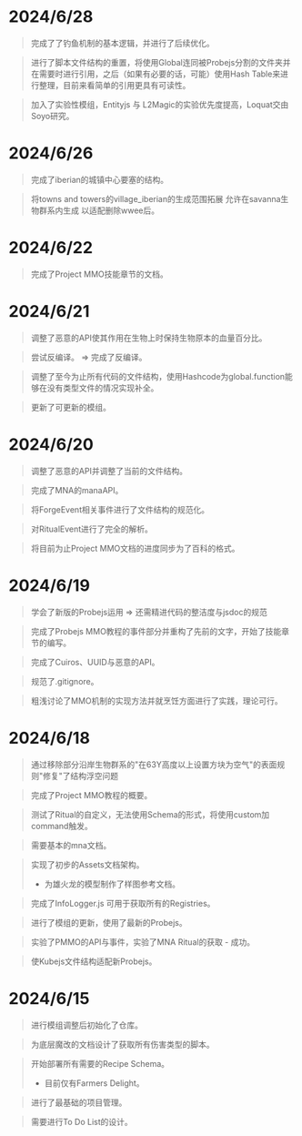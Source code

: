 # 2024/6/28
> 完成了了钓鱼机制的基本逻辑，并进行了后续优化。

> 进行了脚本文件结构的重置，将使用Global连同被Probejs分割的文件夹并在需要时进行引用，之后（如果有必要的话，可能）使用Hash Table来进行整理，目前来看简单的引用更具有可读性。

> 加入了实验性模组，Entityjs 与 L2Magic的实验优先度提高，Loquat交由Soyo研究。 

# 2024/6/26
> 完成了iberian的城镇中心要塞的结构。

> 将towns and towers的village_iberian的生成范围拓展 允许在savanna生物群系内生成 以适配删除wwee后。

# 2024/6/22
> 完成了Project MMO技能章节的文档。

# 2024/6/21
> 调整了恶意的API使其作用在生物上时保持生物原本的血量百分比。

> 尝试反编译。 => 完成了反编译。

> 调整了至今为止所有代码的文件结构，使用Hashcode为global.function能够在没有类型文件的情况实现补全。

> 更新了可更新的模组。

# 2024/6/20
> 调整了恶意的API并调整了当前的文件结构。

> 完成了MNA的manaAPI。

> 将ForgeEvent相关事件进行了文件结构的规范化。

> 对RitualEvent进行了完全的解析。

> 将目前为止Project MMO文档的进度同步为了百科的格式。

# 2024/6/19
> 学会了新版的Probejs运用 => 还需精进代码的整洁度与jsdoc的规范

> 完成了Probejs MMO教程的事件部分并重构了先前的文字，开始了技能章节的编写。

> 完成了Cuiros、UUID与恶意的API。 

> 规范了.gitignore。

> 粗浅讨论了MMO机制的实现方法并就烹饪方面进行了实践，理论可行。

# 2024/6/18
> 通过移除部分沿岸生物群系的"在63Y高度以上设置方块为空气"的表面规则"修复"了结构浮空问题

> 完成了Project MMO教程的概要。

> 测试了Ritual的自定义，无法使用Schema的形式，将使用custom加command触发。

> 需要基本的mna文档。 

> 实现了初步的Assets文档架构。
> - 为雄火龙的模型制作了样图参考文档。

> 完成了InfoLogger.js 可用于获取所有的Registries。

> 进行了模组的更新，使用了最新的Probejs。

> 实验了PMMO的API与事件，实验了MNA Ritual的获取 - 成功。 

> 使Kubejs文件结构适配新Probejs。

# 2024/6/15
> 进行模组调整后初始化了仓库。

> 为底层魔改的文档设计了获取所有伤害类型的脚本。

> 开始部署所有需要的Recipe Schema。
> - 目前仅有Farmers Delight。 

> 进行了最基础的项目管理。

> 需要进行To Do List的设计。 
